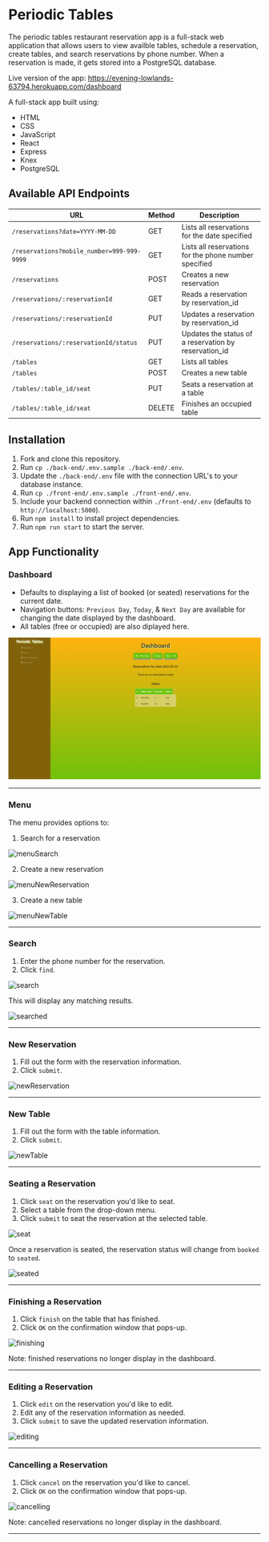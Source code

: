 # Periodic Tables

The periodic tables restaurant reservation app is a full-stack web application that allows users to view availble tables, schedule a reservation, create tables, and search reservations by phone number. When a reservation is made, it gets stored into a PostgreSQL database.

Live version of the app: https://evening-lowlands-63794.herokuapp.com/dashboard

A full-stack app built using:
- HTML
- CSS
- JavaScript
- React
- Express
- Knex
- PostgreSQL

## Available API Endpoints

| URL | Method | Description |
| ---------------- | ----- | ---------------------------------------------------------------- |
| `/reservations?date=YYYY-MM-DD` | GET | Lists all reservations for the date specified |
| `/reservations?mobile_number=999-999-9999` | GET | Lists all reservations for the phone number specified |
| `/reservations` | POST | Creates a new reservation |
| `/reservations/:reservationId` | GET | Reads a reservation by reservation_id |
| `/reservations/:reservationId` | PUT | Updates a reservation by reservation_id |
| `/reservations/:reservationId/status` | PUT | Updates the status of a reservation by reservation_id  |
| `/tables` | GET | Lists all tables |
| `/tables` | POST | Creates a new table |
| `/tables/:table_id/seat` | PUT | Seats a reservation at a table |
| `/tables/:table_id/seat` | DELETE | Finishes an occupied table |

## Installation

1. Fork and clone this repository.
1. Run `cp ./back-end/.env.sample ./back-end/.env`.
1. Update the `./back-end/.env` file with the connection URL's to your database instance.
1. Run `cp ./front-end/.env.sample ./front-end/.env`.
1. Include your backend connection within `./front-end/.env` (defaults to `http://localhost:5000`).
1. Run `npm install` to install project dependencies.
1. Run `npm run start` to start the server.

## App Functionality

### Dashboard

- Defaults to displaying a list of booked (or seated) reservations for the current date.  
- Navigation buttons: `Previous Day`, `Today`, & `Next Day` are available for changing the date displayed by the dashboard.
- All tables (free or occupied) are also diplayed here.

![dashboard](https://github.com/MasonBoom/Periodic-Tables-Restaurant-Reservation-App/blob/5a5a86cbaa9c71fdca982dd5b77033bd04819bba/screenshots/Periodic%20Tables%20Restaurant%20Reservation%20System%20-%20Google%20Chrome%203_24_2022%203_33_37%20PM.png)

---

### Menu

The menu provides options to:
1. Search for a reservation

![menuSearch]()

2. Create a new reservation 

![menuNewReservation]()

3. Create a new table

![menuNewTable]()

---

### Search

1. Enter the phone number for the reservation.
1. Click `find`.

![search]()

This will display any matching results.

![searched]()

---

### New Reservation

1. Fill out the form with the reservation information.
1. Click `submit`.

![newReservation]()

---

### New Table

1. Fill out the form with the table information.
1. Click `submit`.

![newTable]()

---

### Seating a Reservation

1. Click `seat` on the reservation you'd like to seat.
1. Select a table from the drop-down menu.
1. Click `submit` to seat the reservation at the selected table.

![seat]()

Once a reservation is seated, the reservation status will change from `booked` to `seated`.

![seated]()

---

### Finishing a Reservation

1. Click `finish` on the table that has finished.
1. Click `OK` on the confirmation window that pops-up.

![finishing]()

Note: finished reservations no longer display in the dashboard.

---

### Editing a Reservation

1. Click `edit` on the reservation you'd like to edit.
1. Edit any of the reservation information as needed.
1. Click `submit` to save the updated reservation information.

![editing]()

---

### Cancelling a Reservation

1. Click `cancel` on the reservation you'd like to cancel.
1. Click `OK` on the confirmation window that pops-up.

![cancelling]()

Note: cancelled reservations no longer display in the dashboard.

---
